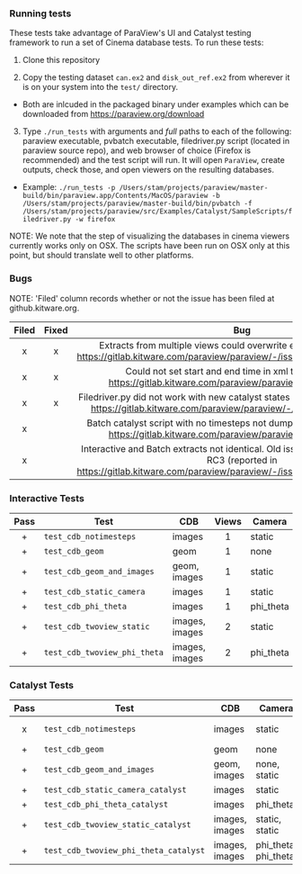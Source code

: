 ### Running tests

These tests take advantage of ParaView's UI and Catalyst testing framework to run a set of Cinema database tests. To run these tests:

1. Clone this repository

2. Copy the testing dataset ``can.ex2`` and ``disk_out_ref.ex2`` from wherever it is on your system into the ``test/`` directory.
  - Both are inlcuded in the packaged binary under examples which can be downloaded from https://paraview.org/download

3. Type ``./run_tests`` with arguments and *full* paths to each of the following: paraview executable, pvbatch executable, filedriver.py script (located in paraview source repo), and web browser of choice (Firefox is recommended) and the test script will run. It will open ``ParaView``, create outputs, check those, and open viewers on the resulting databases.
  - Example: ``./run_tests -p /Users/stam/projects/paraview/master-build/bin/paraview.app/Contents/MacOS/paraview -b /Users/stam/projects/paraview/master-build/bin/pvbatch -f /Users/stam/projects/paraview/src/Examples/Catalyst/SampleScripts/filedriver.py -w firefox``

NOTE: We note that the step of visualizing the databases in cinema viewers currently works only on OSX. The scripts have been run on OSX only at this point, but should translate well to other platforms.

### Bugs
NOTE: 'Filed' column records whether or not the issue has been filed at github.kitware.org.

| Filed   | Fixed   | Bug                                                                                                                                                                                  |
| :-----: | :-----: | :----------------------------------------------------------------------------------------------------------------------------------------------------------------------------------: |
| x       | x       | Extracts from multiple views could overwrite eachother (reported in https://gitlab.kitware.com/paraview/paraview/-/issues/20111#note_843540)                                         |
| x       | x       | Could not set start and end time in xml test (reported in https://gitlab.kitware.com/paraview/paraview/-/issues/20271)                                                               |
| x       | x       | Filedriver.py did not work with new catalyst states (reported by email, fixed in https://gitlab.kitware.com/paraview/paraview/-/merge_requests/4445)                                 |
| x       |         | Batch catalyst script with no timesteps not dumping anything (reported in https://gitlab.kitware.com/paraview/paraview/-/issues/20423)                                               |
| x       |         | Interactive and Batch extracts not identical. Old issue coming back in 5.9.0-RC3 (reported in https://gitlab.kitware.com/paraview/paraview/-/issues/18969#note_880163)               |


### Interactive Tests

| Pass | Test | CDB |Views| Camera | Notes |
|:----:|------|-----|:---:|--------|-------|
| + | ``test_cdb_notimesteps`` | images |1| static |  |
| + | ``test_cdb_geom`` | geom |1| none |  |
| + | ``test_cdb_geom_and_images`` | geom, images |1| static |  |
| + | ``test_cdb_static_camera`` | images |1| static |  |
| + | ``test_cdb_phi_theta`` | images |1| phi_theta |  |
| + | ``test_cdb_twoview_static`` | images, images |2| static |  |
| + | ``test_cdb_twoview_phi_theta`` | images, images |2| phi_theta |  |


### Catalyst Tests

| Pass   | Test                                      | CDB              | Camera               | Notes                                                                              |
| :----: | ----------------------------------------- | ---------------- | -------------------- | ---------------------------------------------------------------------------------- |
| x      | ``test_cdb_notimesteps``                  | images           | static               | New failure. Posted in https://gitlab.kitware.com/paraview/paraview/-/issues/20423 |
| +      | ``test_cdb_geom``                         | geom             | none                 |                                                                                    |
| +      | ``test_cdb_geom_and_images``              | geom, images     | none, static         |                                                                                    |
| +      | ``test_cdb_static_camera_catalyst``       | images           | static               |                                                                                    |
| +      | ``test_cdb_phi_theta_catalyst``           | images           | phi_theta            |                                                                                    |
| +      | ``test_cdb_twoview_static_catalyst``      | images, images   | static, static       |                                                                                    |
| +      | ``test_cdb_twoview_phi_theta_catalyst``   | images, images   | phi_theta, phi_theta |                                                                                    |
